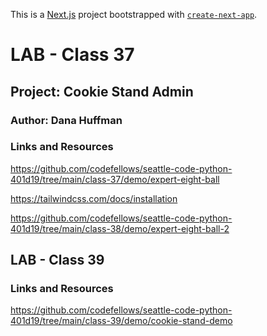 This is a [Next.js](https://nextjs.org/) project bootstrapped with [`create-next-app`](https://github.com/vercel/next.js/tree/canary/packages/create-next-app).

# LAB - Class 37

## Project: Cookie Stand Admin

### Author: Dana Huffman

### Links and Resources

https://github.com/codefellows/seattle-code-python-401d19/tree/main/class-37/demo/expert-eight-ball

https://tailwindcss.com/docs/installation

https://github.com/codefellows/seattle-code-python-401d19/tree/main/class-38/demo/expert-eight-ball-2

## LAB - Class 39

### Links and Resources

https://github.com/codefellows/seattle-code-python-401d19/tree/main/class-39/demo/cookie-stand-demo
